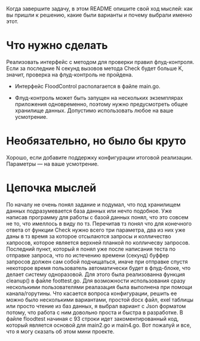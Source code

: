 Когда завершите задачу, в этом README опишите свой ход мыслей: как вы пришли к решению, какие были варианты и почему выбрали именно этот. 

# Что нужно сделать

Реализовать интерфейс с методом для проверки правил флуд-контроля. Если за последние N секунд вызовов метода Check будет больше K, значит, проверка на флуд-контроль не пройдена.

- Интерфейс FloodControl располагается в файле main.go.

- Флуд-контроль может быть запущен на нескольких экземплярах приложения одновременно, поэтому нужно предусмотреть общее хранилище данных. Допустимо использовать любое на ваше усмотрение. 

# Необязательно, но было бы круто

Хорошо, если добавите поддержку конфигурации итоговой реализации. Параметры — на ваше усмотрение.

# Цепочка мыслей

По началу не очень понял задание и подумал, что под хранилищем данных подразумевается база данных или нечто подобное. Уже написав программу для работы с базой данных понял, что это совсем не то, что имеллось в виду по тз. Перечитав тз понял что для конечного ответа от функции Check нужно всего три параметра, два из них уже даны в тз время за которое отсылаются запросы и колличество хапросов, которое является верхней планкой по колличесву запросов. Последний пункт, который я понял уже после написания теста по отправке запроса, что по истечению времени (секунд) буффер запросов должен сам собой подчищаться, иначе при отправке спустя некоторое время пользователь автоматически будет в флуд-блоке, что делает систему одноразовой. Для этого была реализованна функция cleanup() в файле foottest.go. Для возможности использования сразу несколькими пользователями реалазация была выполнена при помощи канала/горутины. Что касается вопроса конфигурации, решить ее можно было несколькими вариантами, простой docx файл, exel таблицы или просто чтение из баз данных, я выбрал вариант с Json форматом потому, что работа с ним довольно проста и быстра в разработке. В файле floodtest начиная с 93 строки идет закоментированный код, который является основой для main2.go и main4.go. Вот пожалуй и все, что я могу сказать об этом мини проекте.
